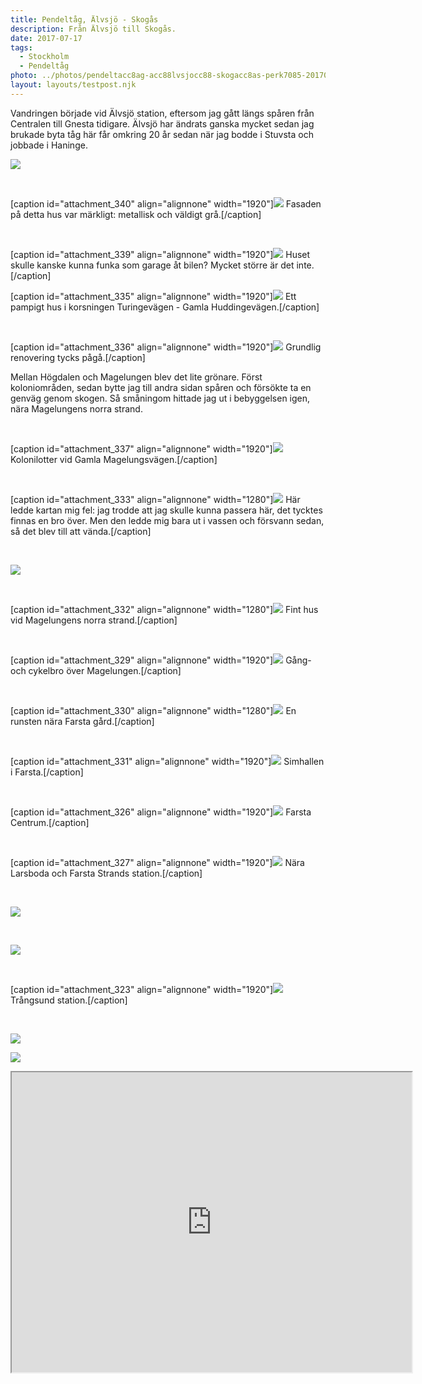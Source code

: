 ```yaml
---
title: Pendeltåg, Älvsjö - Skogås
description: Från Älvsjö till Skogås.
date: 2017-07-17
tags:
  - Stockholm
  - Pendeltåg
photo: ../photos/pendeltacc8ag-acc88lvsjocc88-skogacc8as-perk7085-20170717.jpg
layout: layouts/testpost.njk
---
```

Vandringen började vid Älvsjö station, eftersom jag gått längs spåren från Centralen till Gnesta tidigare. Älvsjö har ändrats ganska mycket sedan jag brukade byta tåg här får omkring 20 år sedan när jag bodde i Stuvsta och jobbade i Haninge.

<a href="../photos/pendeltacc8ag-acc88lvsjocc88-skogacc8as-perk6997-20170717.jpg"><img class="alignnone size-full wp-image-338" src="../photos/pendeltacc8ag-acc88lvsjocc88-skogacc8as-perk6997-20170717.jpg"  /></a>

&nbsp;

[caption id="attachment_340" align="alignnone" width="1920"]<a href="../photos/pendeltacc8ag-acc88lvsjocc88-skogacc8as-perk7002-20170717.jpg"><img class="breakout wp-image-340 size-full" src="../photos/pendeltacc8ag-acc88lvsjocc88-skogacc8as-perk7002-20170717.jpg"  /></a> Fasaden på detta hus var märkligt: metallisk och väldigt grå.[/caption]

&nbsp;

[caption id="attachment_339" align="alignnone" width="1920"]<a href="../photos/pendeltacc8ag-acc88lvsjocc88-skogacc8as-perk7006-20170717.jpg"><img class="wp-image-339 size-full" src="../photos/pendeltacc8ag-acc88lvsjocc88-skogacc8as-perk7006-20170717.jpg"  /></a> Huset skulle kanske kunna funka som garage åt bilen? Mycket större är det inte.[/caption]

[caption id="attachment_335" align="alignnone" width="1920"]<a href="../photos/pendeltacc8ag-acc88lvsjocc88-skogacc8as-perk7008-20170717.jpg"><img class="breakout wp-image-335 size-full" src="../photos/pendeltacc8ag-acc88lvsjocc88-skogacc8as-perk7008-20170717.jpg"  /></a> Ett pampigt hus i korsningen Turingevägen - Gamla Huddingevägen.[/caption]

&nbsp;

[caption id="attachment_336" align="alignnone" width="1920"]<a href="../photos/pendeltacc8ag-acc88lvsjocc88-skogacc8as-perk7013-20170717.jpg"><img class="wp-image-336 size-full" src="../photos/pendeltacc8ag-acc88lvsjocc88-skogacc8as-perk7013-20170717.jpg"  /></a> Grundlig renovering tycks pågå.[/caption]

Mellan Högdalen och Magelungen blev det lite grönare. Först koloniområden, sedan bytte jag till andra sidan spåren och försökte ta en genväg genom skogen. Så småningom hittade jag ut i bebyggelsen igen, nära Magelungens norra strand.

&nbsp;

[caption id="attachment_337" align="alignnone" width="1920"]<a href="../photos/pendeltacc8ag-acc88lvsjocc88-skogacc8as-perk7014-20170717.jpg"><img class="wp-image-337 size-full" src="../photos/pendeltacc8ag-acc88lvsjocc88-skogacc8as-perk7014-20170717.jpg"  /></a> Kolonilotter vid Gamla Magelungsvägen.[/caption]

&nbsp;

[caption id="attachment_333" align="alignnone" width="1280"]<a href="../photos/pendeltacc8ag-acc88lvsjocc88-skogacc8as-perk7025-20170717.jpg"><img class="wp-image-333 size-full" src="../photos/pendeltacc8ag-acc88lvsjocc88-skogacc8as-perk7025-20170717.jpg" /></a> Här ledde kartan mig fel: jag trodde att jag skulle kunna passera här, det tycktes finnas en bro över. Men den ledde mig bara ut i vassen och försvann sedan, så det blev till att vända.[/caption]

&nbsp;

<a href="../photos/pendeltacc8ag-acc88lvsjocc88-skogacc8as-perk7030-20170717.jpg"><img class="alignnone size-full wp-image-334" src="../photos/pendeltacc8ag-acc88lvsjocc88-skogacc8as-perk7030-20170717.jpg" /></a>

&nbsp;

[caption id="attachment_332" align="alignnone" width="1280"]<a href="../photos/pendeltacc8ag-acc88lvsjocc88-skogacc8as-perk7033-20170717.jpg"><img class="wp-image-332 size-full" src="../photos/pendeltacc8ag-acc88lvsjocc88-skogacc8as-perk7033-20170717.jpg" /></a> Fint hus vid Magelungens norra strand.[/caption]

&nbsp;

[caption id="attachment_329" align="alignnone" width="1920"]<a href="../photos/pendeltacc8ag-acc88lvsjocc88-skogacc8as-perk7041-20170717.jpg"><img class="wp-image-329 size-full" src="../photos/pendeltacc8ag-acc88lvsjocc88-skogacc8as-perk7041-20170717.jpg"  /></a> Gång- och cykelbro över Magelungen.[/caption]

&nbsp;

[caption id="attachment_330" align="alignnone" width="1280"]<a href="../photos/pendeltacc8ag-acc88lvsjocc88-skogacc8as-perk7049-20170717.jpg"><img class="wp-image-330 size-full" src="../photos/pendeltacc8ag-acc88lvsjocc88-skogacc8as-perk7049-20170717.jpg" /></a> En runsten nära Farsta gård.[/caption]

&nbsp;

[caption id="attachment_331" align="alignnone" width="1920"]<a href="../photos/pendeltacc8ag-acc88lvsjocc88-skogacc8as-perk7053-20170717.jpg"><img class="wp-image-331 size-full" src="../photos/pendeltacc8ag-acc88lvsjocc88-skogacc8as-perk7053-20170717.jpg"  /></a> Simhallen i Farsta.[/caption]

&nbsp;

[caption id="attachment_326" align="alignnone" width="1920"]<a href="../photos/pendeltacc8ag-acc88lvsjocc88-skogacc8as-perk7058-20170717.jpg"><img class="breakout wp-image-326 size-full" src="../photos/pendeltacc8ag-acc88lvsjocc88-skogacc8as-perk7058-20170717.jpg"  /></a> Farsta Centrum.[/caption]

&nbsp;

[caption id="attachment_327" align="alignnone" width="1920"]<a href="../photos/pendeltacc8ag-acc88lvsjocc88-skogacc8as-perk7069-20170717.jpg"><img class="breakout wp-image-327 size-full" src="../photos/pendeltacc8ag-acc88lvsjocc88-skogacc8as-perk7069-20170717.jpg"  /></a> Nära Larsboda och Farsta Strands station.[/caption]

&nbsp;

<a href="../photos/pendeltacc8ag-acc88lvsjocc88-skogacc8as-perk7070-20170717.jpg"><img class="breakout alignnone wp-image-328 size-full" src="../photos/pendeltacc8ag-acc88lvsjocc88-skogacc8as-perk7070-20170717.jpg"  /></a>

&nbsp;

<a href="../photos/pendeltacc8ag-acc88lvsjocc88-skogacc8as-perk7077-20170717.jpg"><img class="alignnone size-full wp-image-325" src="../photos/pendeltacc8ag-acc88lvsjocc88-skogacc8as-perk7077-20170717.jpg"  /></a>

&nbsp;

[caption id="attachment_323" align="alignnone" width="1920"]<a href="../photos/pendeltacc8ag-acc88lvsjocc88-skogacc8as-perk7085-20170717.jpg"><img class="breakout wp-image-323 size-full" src="../photos/pendeltacc8ag-acc88lvsjocc88-skogacc8as-perk7085-20170717.jpg"  /></a> Trångsund station.[/caption]

&nbsp;

<a href="../photos/pendeltacc8ag-acc88lvsjocc88-skogacc8as-perk7095-20170717.jpg"><img class="alignnone size-full wp-image-324" src="../photos/pendeltacc8ag-acc88lvsjocc88-skogacc8as-perk7095-20170717.jpg"  /></a>

<a href="../photos/pendeltacc8ag-acc88lvsjocc88-skogacc8as-perk7099-20170717.jpg"><img class="alignnone size-full wp-image-322" src="../photos/pendeltacc8ag-acc88lvsjocc88-skogacc8as-perk7099-20170717.jpg"  /></a>


<iframe src="https://www.google.com/maps/d/embed?mid=1z5AiIaU7jYrxOVXqN1LgRBSR7as" width="640" height="480"></iframe>